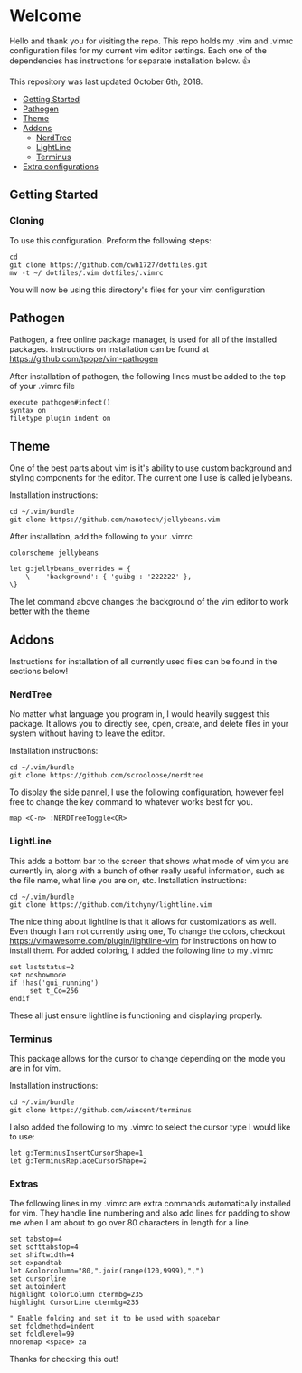 # Welcome
Hello and thank you for visiting the repo. This repo holds my .vim and .vimrc configuration files for my current vim editor settings. Each one of the dependencies has instructions for separate installation below. :+1:

This repository was last updated October 6th, 2018.

- [Getting Started](#getting-started)
- [Pathogen](#pathogen)
- [Theme](#background)
- [Addons](#addons)
  - [NerdTree](#nerdtree)
  - [LightLine](#lightline)
  - [Terminus](#terminus)
- [Extra configurations](#extras)

## Getting Started
### Cloning

To use this configuration. Preform the following steps:
```
cd
git clone https://github.com/cwh1727/dotfiles.git
mv -t ~/ dotfiles/.vim dotfiles/.vimrc
```
You will now be using this directory's files for your vim configuration

## Pathogen

Pathogen, a free online package manager, is used for all of the installed packages. 
Instructions on installation can be found at https://github.com/tpope/vim-pathogen 

After installation of pathogen, the following lines must be added to the top of your .vimrc file
```
execute pathogen#infect()
syntax on
filetype plugin indent on
```

## Theme
One of the best parts about vim is it's ability to use custom background and styling components for the editor. The current one I use is called jellybeans. 

Installation instructions:
```
cd ~/.vim/bundle
git clone https://github.com/nanotech/jellybeans.vim
```
After installation, add the following to your .vimrc
```
colorscheme jellybeans

let g:jellybeans_overrides = {
    \    'background': { 'guibg': '222222' },
\}
```
The let command above changes the background of the vim editor to work better with the theme

## Addons
Instructions for installation of all currently used files can be found in the sections below!

### NerdTree
No matter what language you program in, I would heavily suggest this package. It allows you to directly see, open, create, and delete files in your system without having to leave the editor.

Installation instructions:
```
cd ~/.vim/bundle
git clone https://github.com/scrooloose/nerdtree
```
To display the side pannel, I use the following configuration, however feel free to change the key command to whatever works best for you.
```
map <C-n> :NERDTreeToggle<CR>
```

### LightLine
This adds a bottom bar to the screen that shows what mode of vim you are currently in, along with a bunch of other really useful information, such as the file name, what line you are on, etc.
Installation instructions:
```
cd ~/.vim/bundle
git clone https://github.com/itchyny/lightline.vim
```
The nice thing about lightline is that it allows for customizations as well. Even though I am not currently using one, To change the colors, checkout https://vimawesome.com/plugin/lightline-vim for instructions on how to install them. For added coloring, I added the following line to my .vimrc
```
set laststatus=2
set noshowmode
if !has('gui_running')
     set t_Co=256
endif
```
These all just ensure lightline is functioning and displaying properly.

### Terminus
This package allows for the cursor to change depending on the mode you are in for vim.

Installation instructions:
```
cd ~/.vim/bundle
git clone https://github.com/wincent/terminus
```

I also added the following to my .vimrc to select the cursor type I would like to use:
```
let g:TerminusInsertCursorShape=1
let g:TerminusReplaceCursorShape=2
```

### Extras
The following lines in my .vimrc are extra commands automatically installed for vim. 
They handle line numbering and also add lines for padding to show me when I am about
to go over 80 characters in length for a line.
```
set tabstop=4
set softtabstop=4
set shiftwidth=4
set expandtab
let &colorcolumn="80,".join(range(120,9999),",")
set cursorline
set autoindent
highlight ColorColumn ctermbg=235
highlight CursorLine ctermbg=235

" Enable folding and set it to be used with spacebar
set foldmethod=indent
set foldlevel=99
nnoremap <space> za
```
Thanks for checking this out!
